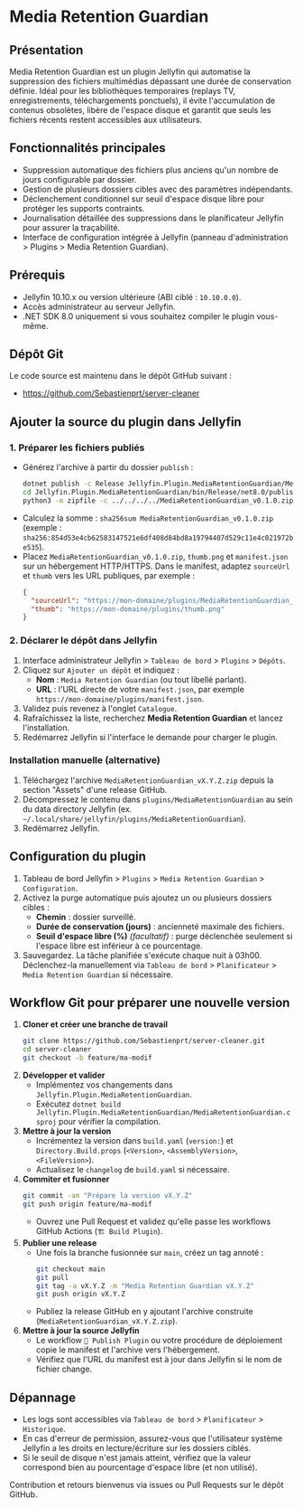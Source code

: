 # Media Retention Guardian

## Présentation
Media Retention Guardian est un plugin Jellyfin qui automatise la suppression des fichiers multimédias dépassant une durée de conservation définie. Idéal pour les bibliothèques temporaires (replays TV, enregistrements, téléchargements ponctuels), il évite l'accumulation de contenus obsolètes, libère de l'espace disque et garantit que seuls les fichiers récents restent accessibles aux utilisateurs.

## Fonctionnalités principales
- Suppression automatique des fichiers plus anciens qu'un nombre de jours configurable par dossier.
- Gestion de plusieurs dossiers cibles avec des paramètres indépendants.
- Déclenchement conditionnel sur seuil d'espace disque libre pour protéger les supports contraints.
- Journalisation détaillée des suppressions dans le planificateur Jellyfin pour assurer la traçabilité.
- Interface de configuration intégrée à Jellyfin (panneau d'administration > Plugins > Media Retention Guardian).

## Prérequis
- Jellyfin 10.10.x ou version ultérieure (ABI ciblé : `10.10.0.0`).
- Accès administrateur au serveur Jellyfin.
- .NET SDK 8.0 uniquement si vous souhaitez compiler le plugin vous-même.

## Dépôt Git
Le code source est maintenu dans le dépôt GitHub suivant :
- https://github.com/Sebastienprt/server-cleaner

## Ajouter la source du plugin dans Jellyfin
### 1. Préparer les fichiers publiés
- Générez l'archive à partir du dossier `publish` :
  ```bash
  dotnet publish -c Release Jellyfin.Plugin.MediaRetentionGuardian/MediaRetentionGuardian.csproj
  cd Jellyfin.Plugin.MediaRetentionGuardian/bin/Release/net8.0/publish
  python3 -m zipfile -c ../../../../MediaRetentionGuardian_v0.1.0.zip ./*
  ```
- Calculez la somme : `sha256sum MediaRetentionGuardian_v0.1.0.zip` (exemple : `sha256:854d53e4cb62583147521e6df408d84bd8a19794407d529c11e4c021972be535`).
- Placez `MediaRetentionGuardian_v0.1.0.zip`, `thumb.png` et `manifest.json` sur un hébergement HTTP/HTTPS. Dans le manifest, adaptez `sourceUrl` et `thumb` vers les URL publiques, par exemple :
  ```json
  {
    "sourceUrl": "https://mon-domaine/plugins/MediaRetentionGuardian_v0.1.0.zip",
    "thumb": "https://mon-domaine/plugins/thumb.png"
  }
  ```

### 2. Déclarer le dépôt dans Jellyfin
1. Interface administrateur Jellyfin > `Tableau de bord` > `Plugins` > `Dépôts`.
2. Cliquez sur `Ajouter un dépôt` et indiquez :
   - **Nom** : `Media Retention Guardian` (ou tout libellé parlant).
   - **URL** : l'URL directe de votre `manifest.json`, par exemple `https://mon-domaine/plugins/manifest.json`.
3. Validez puis revenez à l'onglet `Catalogue`.
4. Rafraîchissez la liste, recherchez **Media Retention Guardian** et lancez l'installation.
5. Redémarrez Jellyfin si l'interface le demande pour charger le plugin.

### Installation manuelle (alternative)
1. Téléchargez l'archive `MediaRetentionGuardian_vX.Y.Z.zip` depuis la section "Assets" d'une release GitHub.
2. Décompressez le contenu dans `plugins/MediaRetentionGuardian` au sein du data directory Jellyfin (ex. `~/.local/share/jellyfin/plugins/MediaRetentionGuardian`).
3. Redémarrez Jellyfin.

## Configuration du plugin
1. Tableau de bord Jellyfin > `Plugins` > `Media Retention Guardian` > `Configuration`.
2. Activez la purge automatique puis ajoutez un ou plusieurs dossiers cibles :
   - **Chemin** : dossier surveillé.
   - **Durée de conservation (jours)** : ancienneté maximale des fichiers.
   - **Seuil d'espace libre (%)** *(facultatif)* : purge déclenchée seulement si l'espace libre est inférieur à ce pourcentage.
3. Sauvegardez. La tâche planifiée s'exécute chaque nuit à 03h00. Déclenchez-la manuellement via `Tableau de bord` > `Planificateur` > `Media Retention Guardian` si nécessaire.

## Workflow Git pour préparer une nouvelle version
1. **Cloner et créer une branche de travail**
   ```bash
   git clone https://github.com/Sebastienprt/server-cleaner.git
   cd server-cleaner
   git checkout -b feature/ma-modif
   ```
2. **Développer et valider**
   - Implémentez vos changements dans `Jellyfin.Plugin.MediaRetentionGuardian`.
   - Exécutez `dotnet build Jellyfin.Plugin.MediaRetentionGuardian/MediaRetentionGuardian.csproj` pour vérifier la compilation.
3. **Mettre à jour la version**
   - Incrémentez la version dans `build.yaml` (`version:`) et `Directory.Build.props` (`<Version>`, `<AssemblyVersion>`, `<FileVersion>`).
   - Actualisez le `changelog` de `build.yaml` si nécessaire.
4. **Commiter et fusionner**
   ```bash
   git commit -am "Prépare la version vX.Y.Z"
   git push origin feature/ma-modif
   ```
   - Ouvrez une Pull Request et validez qu'elle passe les workflows GitHub Actions (`🏗️ Build Plugin`).
5. **Publier une release**
   - Une fois la branche fusionnée sur `main`, créez un tag annoté :
     ```bash
     git checkout main
     git pull
     git tag -a vX.Y.Z -m "Media Retention Guardian vX.Y.Z"
     git push origin vX.Y.Z
     ```
   - Publiez la release GitHub en y ajoutant l'archive construite (`MediaRetentionGuardian_vX.Y.Z.zip`).
6. **Mettre à jour la source Jellyfin**
   - Le workflow `🚀 Publish Plugin` ou votre procédure de déploiement copie le manifest et l'archive vers l'hébergement.
   - Vérifiez que l'URL du manifest est à jour dans Jellyfin si le nom de fichier change.

## Dépannage
- Les logs sont accessibles via `Tableau de bord` > `Planificateur` > `Historique`.
- En cas d'erreur de permission, assurez-vous que l'utilisateur système Jellyfin a les droits en lecture/écriture sur les dossiers ciblés.
- Si le seuil de disque n'est jamais atteint, vérifiez que la valeur correspond bien au pourcentage d'espace libre (et non utilisé).

Contribution et retours bienvenus via issues ou Pull Requests sur le dépôt GitHub.
